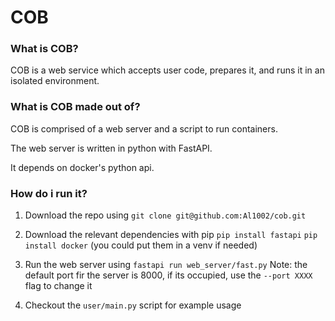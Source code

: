 # COB
### What is COB?

COB is a web service which accepts user code, prepares it, and runs it in an isolated environment.

### What is COB made out of?

COB is comprised of a web server and a script to run containers.

The web server is written in python with FastAPI.

It depends on docker's python api.

### How do i run it?

1. Download the repo using
```git clone git@github.com:Al1002/cob.git```

2. Download the relevant dependencies with pip 
```pip install fastapi```
```pip install docker```
(you could put them in a venv if needed)

3. Run the web server using
```fastapi run web_server/fast.py```
Note: the default port fir the server is 8000, if its occupied, use the ```--port XXXX``` flag to change it

4. Checkout the ```user/main.py``` script for example usage
